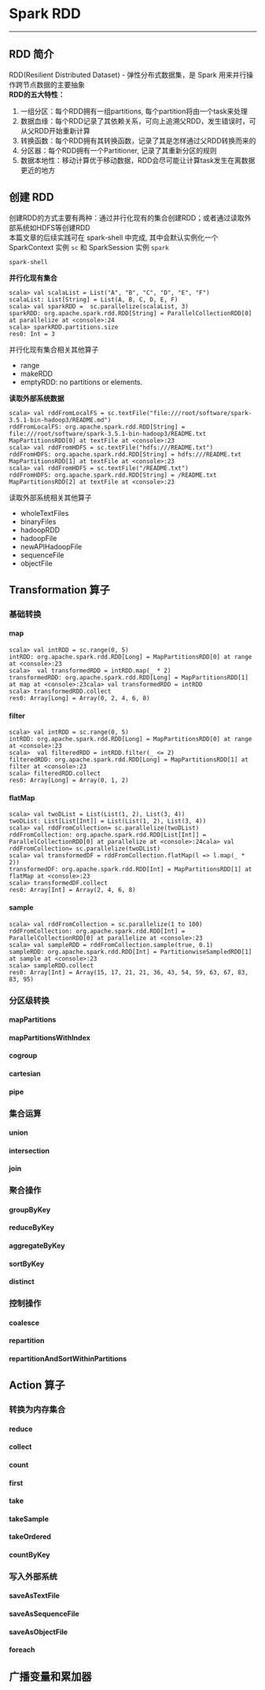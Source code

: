 # Spark RDD  

--------

## RDD 简介
RDD(Resilient Distributed Dataset) - 弹性分布式数据集，是 Spark 用来并行操作跨节点数据的主要抽象  
**RDD的五大特性：**
1. 一组分区：每个RDD拥有一组partitions, 每个partition将由一个task来处理
2. 数据血缘：每个RDD记录了其依赖关系，可向上追溯父RDD，发生错误时，可从父RDD开始重新计算
3. 转换函数：每个RDD拥有其转换函数，记录了其是怎样通过父RDD转换而来的
4. 分区器：每个RDD拥有一个Partitioner, 记录了其重新分区的规则
5. 数据本地性：移动计算优于移动数据，RDD会尽可能让计算task发生在离数据更近的地方

## 创建 RDD
创建RDD的方式主要有两种：通过并行化现有的集合创建RDD；或者通过读取外部系统如HDFS等创建RDD  
本篇文章的后续实践可在 spark-shell 中完成, 其中会默认实例化一个 SparkContext 实例 `sc` 和 SparkSession 实例 `spark`
```shell
spark-shell
```
**并行化现有集合** 
```
scala> val scalaList = List("A", "B", "C", "D", "E", "F")
scalaList: List[String] = List(A, B, C, D, E, F)
scala> val sparkRDD =  sc.parallelize(scalaList, 3)
sparkRDD: org.apache.spark.rdd.RDD[String] = ParallelCollectionRDD[0] at parallelize at <console>:24
scala> sparkRDD.partitions.size
res0: Int = 3
```
并行化现有集合相关其他算子  
- range
- makeRDD  
- emptyRDD: no partitions or elements.

**读取外部系统数据**   
``` 
scala> val rddFromLocalFS = sc.textFile("file:///root/software/spark-3.5.1-bin-hadoop3/README.md")
rddFromLocalFS: org.apache.spark.rdd.RDD[String] = file:///root/software/spark-3.5.1-bin-hadoop3/README.txt MapPartitionsRDD[0] at textFile at <console>:23
scala> val rddFromHDFS = sc.textFile("hdfs:///README.txt")
rddFromHDFS: org.apache.spark.rdd.RDD[String] = hdfs:///README.txt MapPartitionsRDD[1] at textFile at <console>:23
scala> val rddFromHDFS = sc.textFile("/README.txt")
rddFromHDFS: org.apache.spark.rdd.RDD[String] = /README.txt MapPartitionsRDD[2] at textFile at <console>:23
```
读取外部系统相关其他算子
- wholeTextFiles
- binaryFiles
- hadoopRDD
- hadoopFile
- newAPIHadoopFile
- sequenceFile
- objectFile  

## Transformation 算子
### 基础转换
#### map
```
scala> val intRDD = sc.range(0, 5)
intRDD: org.apache.spark.rdd.RDD[Long] = MapPartitionsRDD[0] at range at <console>:23
scala>  val transformedRDD = intRDD.map(_ * 2)
transformedRDD: org.apache.spark.rdd.RDD[Long] = MapPartitionsRDD[1] at map at <console>:23cala> val transformedRDD = intRDD
scala> transformedRDD.collect
res0: Array[Long] = Array(0, 2, 4, 6, 8)
```
#### filter
```
scala> val intRDD = sc.range(0, 5)
intRDD: org.apache.spark.rdd.RDD[Long] = MapPartitionsRDD[0] at range at <console>:23
scala>  val filteredRDD = intRDD.filter(_ <= 2)
filteredRDD: org.apache.spark.rdd.RDD[Long] = MapPartitionsRDD[1] at filter at <console>:23
scala> filteredRDD.collect
res0: Array[Long] = Array(0, 1, 2)
```
#### flatMap
```
scala> val twoDList = List(List(1, 2), List(3, 4))
twoDList: List[List[Int]] = List(List(1, 2), List(3, 4))
scala> val rddFromCollection= sc.parallelize(twoDList)
rddFromCollection: org.apache.spark.rdd.RDD[List[Int]] = ParallelCollectionRDD[0] at parallelize at <console>:24cala> val rddFromCollection= sc.parallelize(twoDList)
scala> val transformedDF = rddFromCollection.flatMap(l => l.map(_ * 2))
transformedDF: org.apache.spark.rdd.RDD[Int] = MapPartitionsRDD[1] at flatMap at <console>:23
scala> transformedDF.collect
res0: Array[Int] = Array(2, 4, 6, 8)
```
#### sample
```
scala> val rddFromCollection = sc.parallelize(1 to 100)
rddFromCollection: org.apache.spark.rdd.RDD[Int] = ParallelCollectionRDD[0] at parallelize at <console>:23
scala> val sampleRDD = rddFromCollection.sample(true, 0.1)
sampleRDD: org.apache.spark.rdd.RDD[Int] = PartitionwiseSampledRDD[1] at sample at <console>:23
scala> sampleRDD.collect
res0: Array[Int] = Array(15, 17, 21, 21, 36, 43, 54, 59, 63, 67, 83, 83, 95)
```

### 分区级转换
#### mapPartitions
#### mapPartitionsWithIndex
#### cogroup
#### cartesian
#### pipe

### 集合运算
#### union
#### intersection
#### join

### 聚合操作
#### groupByKey
#### reduceByKey
#### aggregateByKey
#### sortByKey
#### distinct

### 控制操作
#### coalesce
#### repartition
#### repartitionAndSortWithinPartitions

## Action 算子
### 转换为内存集合
#### reduce
#### collect
#### count
#### first
#### take
#### takeSample
#### takeOrdered
#### countByKey

### 写入外部系统
#### saveAsTextFile
#### saveAsSequenceFile
#### saveAsObjectFile
#### foreach

## 广播变量和累加器
